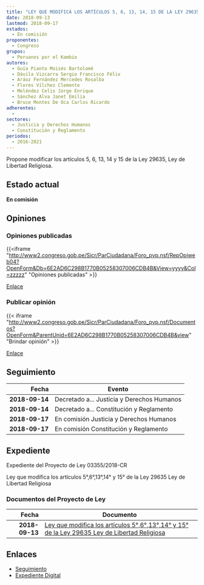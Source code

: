 ```yaml
---
title: "LEY QUE MODIFICA LOS ARTÍCULOS 5, 6, 13, 14, 15 DE LA LEY 29635, LEY DE LIBERTAD RELIGIOSA"
date: 2018-09-13
lastmod: 2018-09-17
estados: 
  - En comisión
proponentes: 
  - Congreso
grupos: 
  - Peruanos por el Kambio
autores: 
  - Guía Pianto Moisés Bartolomé
  - Dávila Vizcarra Sergio Francisco Félix
  - Aráoz Fernández Mercedes Rosalba
  - Flores Vílchez Clemente
  - Meléndez Celis Jorge Enrique
  - Sánchez Alva Janet Emilia
  - Bruce Montes De Oca Carlos Ricardo
adherentes: 
  - 
sectores: 
  - Justicia y Derechos Humanos
  - Constitución y Reglamento
periodos: 
  - 2016-2021
---
```


Propone modificar los artículos 5, 6, 13, 14 y 15 de la Ley 29635, Ley de Libertad Religiosa.


## Estado actual

**En comisión**

## Opiniones

### Opiniones publicadas

{{<iframe "http://www2.congreso.gob.pe/Sicr/ParCiudadana/Foro_pvp.nsf/RepOpiweb04?OpenForm&Db=6E2AD6C298B1770B05258307006CDB4B&View=yyyy&Col=zzzzz" "Opiniones publicadas" >}}

[Enlace](http://www2.congreso.gob.pe/Sicr/ParCiudadana/Foro_pvp.nsf/RepOpiweb04?OpenForm&Db=6E2AD6C298B1770B05258307006CDB4B&View=yyyy&Col=zzzzz)
### Publicar opinión

{{< iframe "http://www2.congreso.gob.pe/Sicr/ParCiudadana/Foro_pvp.nsf/Documentos?OpenForm&ParentUnid=6E2AD6C298B1770B05258307006CDB4B&view" "Brindar opinión" >}}

[Enlace](http://www2.congreso.gob.pe/Sicr/ParCiudadana/Foro_pvp.nsf/Documentos?OpenForm&ParentUnid=6E2AD6C298B1770B05258307006CDB4B&view)

## Seguimiento

| Fecha | Evento |
|------:|--------|
| **2018-09-14** | Decretado a... Justicia y Derechos Humanos|
| **2018-09-14** | Decretado a... Constitución y Reglamento|
| **2018-09-17** | En comisión Justicia y Derechos Humanos|
| **2018-09-17** | En comisión Constitución y Reglamento|


## Expediente

Expediente del Proyecto de Ley 03355/2018-CR

Ley que modifica los artículos 5°,6°,13°,14° y 15° de la Ley 29635 Ley de Libertad Religiosa


### Documentos del Proyecto de Ley

| Fecha | Documento |
|------:|--------|
| **2018-09-13** | [Ley que modifica los artículos 5°,6°,13°,14° y 15° de la Ley 29635 Ley de Libertad Religiosa](http://www.leyes.congreso.gob.pe/Documentos/2016_2021/Proyectos_de_Ley_y_de_Resoluciones_Legislativas/PL0335520180913..PDF) |

## Enlaces 

- [Seguimiento](http://www2.congreso.gob.pe/Sicr/TraDocEstProc/CLProLey2016.nsf/f7fff46988ca05b1052578e100829cc7/eb5ad8a6efa21f6105258307006a176c?OpenDocument)
- [Expediente Digital](http://www2.congreso.gob.pe/Sicr/TraDocEstProc/CLProLey2016.nsf/f7fff46988ca05b1052578e100829cc7/eb5ad8a6efa21f6105258307006a176c?OpenDocument&Click=05257FB7005EB655.eb71d0cf91d8294e05256cdf006b5706/$Body/0.1C6C)
